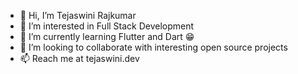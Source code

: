 - 👋 Hi, I’m Tejaswini Rajkumar
- 👀 I’m interested in Full Stack Development
- 🌱 I’m currently learning Flutter and Dart 😁
- 💞️ I’m looking to collaborate with interesting open source projects
- 📫 Reach me at tejaswini.dev

<!---
tejaswiniR161/tejaswiniR161 is a ✨ special ✨ repository because its `README.md` (this file) appears on your GitHub profile.
You can click the Preview link to take a look at your changes.
--->
